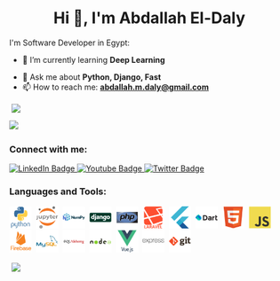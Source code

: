 <h1 align="center">Hi 👋, I'm Abdallah El-Daly</h1>

<!-- **AbdallahEl-Daly/AbdallahEl-Daly** is a ✨ _special_ ✨ repository because its `README.md` (this file) appears on your GitHub profile. -->

I'm Software Developer in Egypt:

<!-- - 🔭 I’m currently working on ... -->
- 🌱 I’m currently learning **Deep Learning**
<!-- - 👯 I’m looking to collaborate on ...
- 🤔 I’m looking for help with ... -->
- 💬 Ask me about **Python, Django, Fast**
- 📫 How to reach me: **abdallah.m.daly@gmail.com**
<!-- - ⚡ Fun fact: ... -->

<p>&nbsp;<img align="center" src="https://github-profile-trophy.vercel.app/?username=AbdallahEl-Daly" /></p>

<p align="left"> <img src="https://komarev.com/ghpvc/?username=AbdallahEl-Daly" /> </p>

<h3 align="left">Connect with me:</h3>
<div id="badges">
  <a href="https://www.linkedin.com/in/abdallaheldaly/">
    <img src="https://img.shields.io/badge/LinkedIn-blue?style=for-the-badge&logo=linkedin&logoColor=white" alt="LinkedIn Badge"/>
  </a>
  <a href="https://www.youtube.com/channel/UCWI8Y-otDYNJc7iYapNm-jQ">
    <img src="https://img.shields.io/badge/YouTube-red?style=for-the-badge&logo=youtube&logoColor=white" alt="Youtube Badge"/>
  </a>
  <a href="https://twitter.com/AbdallahAboElM5">
    <img src="https://img.shields.io/badge/Twitter-blue?style=for-the-badge&logo=twitter&logoColor=white" alt="Twitter Badge"/>
  </a>
</div>

<h3 align="left">Languages and Tools:</h3>

<img src="https://github.com/devicons/devicon/blob/master/icons/python/python-original-wordmark.svg" title="Python" alt="Python" width="40" height="40"/>&nbsp;
<img src="https://github.com/devicons/devicon/blob/master/icons/jupyter/jupyter-original-wordmark.svg" title="Jupyter" alt="Jupyter" width="40" height="40"/>&nbsp;
<img src="https://github.com/devicons/devicon/blob/master/icons/numpy/numpy-original-wordmark.svg" title="Numpy" alt="Numpy" width="40" height="40"/>&nbsp;
<img src="https://github.com/devicons/devicon/blob/master/icons/django/django-original.svg" title="Django" alt="Django" width="40" height="40"/>&nbsp;
<img src="https://github.com/devicons/devicon/blob/master/icons/php/php-original.svg" title="PHP" alt="PHP" width="40" height="40"/>&nbsp;
<img src="https://github.com/devicons/devicon/blob/master/icons/laravel/laravel-plain-wordmark.svg" title="Laravel" alt="Laravel" width="40" height="40"/>&nbsp;
<img src="https://github.com/devicons/devicon/blob/master/icons/flutter/flutter-original.svg" title="Flutter" alt="Flutter" width="40" height="40"/>&nbsp;
<img src="https://github.com/devicons/devicon/blob/master/icons/dart/dart-original-wordmark.svg" title="Dart" alt="Dart" width="40" height="40"/>&nbsp;
<img src="https://github.com/devicons/devicon/blob/master/icons/html5/html5-original.svg" title="HTML5" alt="HTML" width="40" height="40"/>&nbsp;
<img src="https://github.com/devicons/devicon/blob/master/icons/javascript/javascript-original.svg" title="JavaScript" alt="JavaScript" width="40" height="40"/>&nbsp;
<img src="https://github.com/devicons/devicon/blob/master/icons/firebase/firebase-plain-wordmark.svg" title="Firebase" alt="Firebase" width="40" height="40"/>&nbsp;
<img src="https://github.com/devicons/devicon/blob/master/icons/mysql/mysql-original-wordmark.svg" title="MySQL"  alt="MySQL" width="40" height="40"/>&nbsp;
<img src="https://github.com/devicons/devicon/blob/master/icons/sqlalchemy/sqlalchemy-original-wordmark.svg" title="SQLalchemy" alt="SQLalchemy" width="40" height="40"/>&nbsp;
<img src="https://github.com/devicons/devicon/blob/master/icons/nodejs/nodejs-original-wordmark.svg" title="NodeJS" alt="NodeJS" width="40" height="40"/>&nbsp;
<img src="https://github.com/devicons/devicon/blob/master/icons/vuejs/vuejs-original-wordmark.svg" title="VueJS" alt="VueJS" width="40" height="40"/>&nbsp;
<img src="https://github.com/devicons/devicon/blob/master/icons/express/express-original-wordmark.svg" title="Express" alt="Express" width="40" height="40"/>&nbsp;
<img src="https://github.com/devicons/devicon/blob/master/icons/git/git-original-wordmark.svg" title="Git" alt="Git" width="40" height="40"/>&nbsp;

<p>&nbsp;<img align="center" src="https://github-readme-streak-stats.herokuapp.com?user=AbdallahEl-daly&theme=dark&date_format=M%20j%5B%2C%20Y%5D" /></p>

